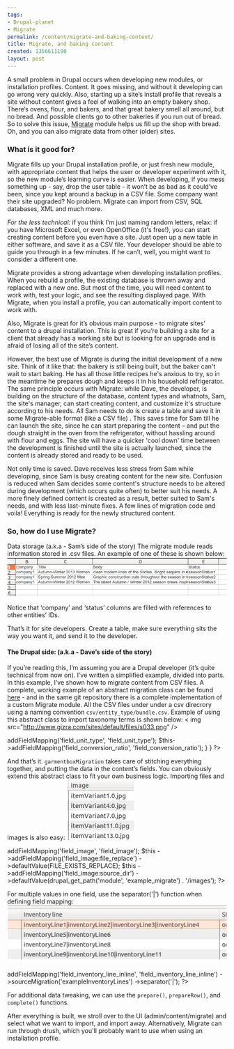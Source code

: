 ```yaml
---
tags:
- Drupal-planet
- Migrate
permalink: /content/migrate-and-baking-content/
title: Migrate, and baking content
created: 1356611190
layout: post
---
```

A small problem in Drupal occurs when developing new modules, or installation profiles. Content.
It goes missing, and without it developing can go wrong very quickly. Also, starting up a site’s install profile that reveals a site without content gives a feel of walking into an empty bakery shop. There’s ovens, flour, and bakers, and that great bakery smell all around, but no bread. And possible clients go to other bakeries if you run out of bread. So to solve this issue, <a href="http://drupal.org/project/migrate">Migrate</a>  module helps us fill up the shop with bread.
Oh, and you can also migrate data from other (older) sites.

<h3>What is it good for?</h3>
Migrate fills up your Drupal installation profile, or just fresh new module, with appropriate content that helps the user or developer experiment with it, so the new module’s learning curve is easier. When developing, if you mess something up - say, drop the user table - it won’t be as bad as it could’ve been, since you kept around a backup in a CSV file. Some company want their site upgraded? No problem. Migrate can import from CSV, SQL databases, XML and much more.

<em>For the less technical:</em> if you think I'm just naming random letters, relax: if you have Microsoft Excel, or even OpenOffice (it's free!), you can start creating content before you even have a site. Just open up a new table in either software, and save it as a CSV file. Your developer should be able to guide you through in a few minutes. If he can’t, well, you might want to consider a different one.

Migrate provides a strong advantage when developing installation profiles. When you rebuild a profile, the existing database is thrown away and replaced with a new one. But most of the time, you will need content to work with, test your logic, and see the resulting displayed page. With Migrate, when you install a profile, you can automatically import content to work with.

Also, Migrate is great for it’s obvious main purpose - to migrate sites’ content to a drupal installation. This is great if you’re building a site for a client that already has a working site but is looking for an upgrade and is afraid of losing all of the site’s content.

However, the best use of Migrate is during the initial development of a new site. Think of it like that: the bakery is still being built, but the baker can't wait to start baking. He has all those little recipes he's anxious to try, so in the meantime he prepares dough and keeps it in his household refrigerator.
The same principle occurs with Migrate: while Dave, the developer, is building on the structure of the database, content types and whatnots, Sam, the site's manager, can start creating content, and customize it's structure according to his needs. All Sam needs to do is create a table and save it in some Migrate-able format (like a CSV file) . This saves time for Sam till he can launch the site, since he can start preparing the content – and put the dough straight in the oven from the refrigerator, without hassling around with flour and eggs. The site will have a quicker 'cool down' time between the development is finished until the site is actually launched, since the content is already stored and ready to be used.

Not only time is saved. Dave receives less stress from Sam while developing, since Sam is busy creating content for the new site. Confusion is reduced when Sam decides some content's structure needs to be altered during development (which occurs quite often) to better suit his needs. A more finely defined content is created as a result, better suited to Sam's needs, and with less last-minute fixes. A few lines of migration code and voila! Everything is ready for the newly structured content.

<h3>So, how do I use Migrate?</h3>

Data storage (a.k.a - Sam’s side of the story)
The migrate module reads information stored in .csv files. An example of one of these is shown below:
<img src="/assets/images/legacy/s025.png" />

Notice that ‘company’ and ‘status’ columns are filled with references to other entities’ IDs.

That’s it for site developers. Create a table, make sure everything sits the way you want it, and send it to the developer.

<h4>The Drupal side: (a.k.a - Dave’s side of the story)</h4>

If you’re reading this, I’m assuming you are a Drupal developer (it’s quite technical from now on). I’ve written a simplified example, divided into parts. In this example, I’ve shown how to migrate content from CSV files. A complete, working example of an abstract migration class can be found <a href="https://github.com/Gizra/Garment-Box/blob/7.x-1.x/garmentbox/modules/custom/garmentbox_migrate/includes/garmentbox_migrate.migrate.entity.inc">here</a> - and in the same git repository there is a complete implementation of a custom Migrate module. All the CSV files under under a csv direcrory using a naming convention <code>csv/entity_type/bundle.csv</code>. Example of using this abstract class to import taxonomy terms is shown below:
< img src="http://www.gizra.com/sites/default/files/s033.png" />

<?php
/**
 * Migrate measurement unit terms.
 *
 * Use garmentboxMigration class to import taxonomy terms.
 */
class garmentboxMeasurementUnitTerms extends garmentboxMigration {

  // Define entity type and bundle, used in garmentboxMigration.
  public $entityType = 'taxonomy_term';
  public $bundle = 'measurement_units';

  // Map columns to import. garmentboxMigration already mapped "id" and
  // "name".
  public $csvColumns = array(
    'field_unit_type',
    'field_conversion_ratio',
  );

  public function __construct() {
    parent::__construct();
    // Map the mapped columns to fields.
    $this->addFieldMapping('field_unit_type', 'field_unit_type');
    $this->addFieldMapping('field_conversion_ratio', 'field_conversion_ratio');
  }
}
?>
 And that’s it. <code>garmentboxMigration</code> takes care of stitching everything together, and putting the data in the content’s fields. You can obviously extend this abstract class to fit your own business logic.
Importing files and images is also easy:
<img src="/assets/images/legacy/s029.png" />

<?php
$this->addFieldMapping('field_image', 'field_image');
$this
  ->addFieldMapping('field_image:file_replace')
  ->defaultValue(FILE_EXISTS_REPLACE);
$this
  ->addFieldMapping('field_image:source_dir')
  ->defaultValue(drupal_get_path('module', 'example_migrate') . '/images');
?>

For multiple values in one field, use the separator('|') function when defining field mapping:
<img src="/assets/images/legacy/s028.png" />
<?php
$this
  ->addFieldMapping('field_inventory_line_inline', 'field_inventory_line_inline')
  ->sourceMigration('exampleInventoryLines')
  ->separator('|');
?>

For additional data tweaking, we can use the <code>prepare()</code>, <code>prepareRow()</code>, and <code>complete()</code> functions.
<?php
public function complete($entity, $row) {
  // Do something, e.g. flag a flag on the node.
}
?>

After everything is built, we stroll over to the UI (admin/content/migrate) and select what we want to import, and import away. Alternatively, Migrate can run through drush, which you'll probably want to use when using an installation profile.
